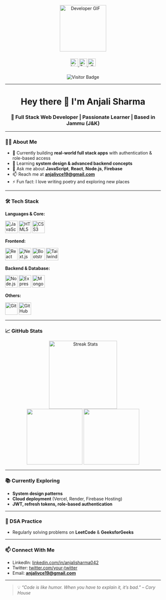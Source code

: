 <div align="center">
  <img height="150" src="https://media.giphy.com/media/M9gbBd9nbDrOTu1Mqx/giphy.gif" alt="Developer GIF" />
</div>

###

<div align="center">
  <a href="https://linkedin.com/in/anjalisharma042" target="_blank">
    <img src="https://img.shields.io/static/v1?message=LinkedIn&logo=linkedin&label=&color=0077B5&logoColor=white&labelColor=&style=for-the-badge" height="25" alt="LinkedIn" />
  </a>
  <a href="https://twitter.com/your-twitter" target="_blank">
    <img src="https://img.shields.io/static/v1?message=Twitter&logo=twitter&label=&color=1DA1F2&logoColor=white&labelColor=&style=for-the-badge" height="25" alt="Twitter" />
  </a>
  <a href="mailto:anjalivce19@gmail.com" target="_blank">
    <img src="https://img.shields.io/static/v1?message=Gmail&logo=gmail&label=&color=D14836&logoColor=white&labelColor=&style=for-the-badge" height="25" alt="Gmail" />
  </a>
</div>

###

<div align="center">
  <img src="https://visitor-badge.laobi.icu/badge?page_id=AnjaliSharma2212" alt="Visitor Badge" />
</div>

---

<h1 align="center">Hey there 👋 I'm Anjali Sharma</h1>

<h3 align="center">🚀 Full Stack Web Developer | Passionate Learner | Based in Jammu (J&K)</h3>

---

### 👩‍💻 About Me  

- 🔭 Currently building **real-world full stack apps** with authentication & role-based access  
- 🌱 Learning **system design & advanced backend concepts**  
- 💬 Ask me about **JavaScript**, **React**, **Node.js**, **Firebase**  
- 📫 Reach me at **anjalivce19@gmail.com**  
- ⚡ Fun fact: I love writing poetry and exploring new places  

---

### 🛠️ Tech Stack  

**Languages & Core:**  
<div align="left">
  <img src="https://cdn.jsdelivr.net/gh/devicons/devicon/icons/javascript/javascript-original.svg" height="40" alt="JavaScript" />
  <img src="https://cdn.jsdelivr.net/gh/devicons/devicon/icons/html5/html5-original.svg" height="40" alt="HTML5" />
  <img src="https://cdn.jsdelivr.net/gh/devicons/devicon/icons/css3/css3-original.svg" height="40" alt="CSS3" />
</div>

**Frontend:**  
<div align="left">
  <img src="https://cdn.jsdelivr.net/gh/devicons/devicon/icons/react/react-original.svg" height="40" alt="React" />
  <img src="https://cdn.jsdelivr.net/gh/devicons/devicon/icons/nextjs/nextjs-original.svg" height="40" alt="Next.js" />
  <img src="https://cdn.jsdelivr.net/gh/devicons/devicon/icons/bootstrap/bootstrap-original.svg" height="40" alt="Bootstrap" />
  <img src="https://cdn.jsdelivr.net/gh/devicons/devicon/icons/tailwindcss/tailwindcss-plain.svg" height="40" alt="Tailwind CSS" />
</div>

**Backend & Database:**  
<div align="left">
  <img src="https://cdn.jsdelivr.net/gh/devicons/devicon/icons/nodejs/nodejs-original.svg" height="40" alt="Node.js" />
  <img src="https://cdn.jsdelivr.net/gh/devicons/devicon/icons/express/express-original.svg" height="40" alt="Express" />
  <img src="https://cdn.jsdelivr.net/gh/devicons/devicon/icons/mongodb/mongodb-original.svg" height="40" alt="MongoDB" />
</div>

**Others:**  
<div align="left">
  <img src="https://cdn.jsdelivr.net/gh/devicons/devicon/icons/git/git-original.svg" height="40" alt="Git" />
  <img src="https://cdn.jsdelivr.net/gh/devicons/devicon/icons/github/github-original.svg" height="40" alt="GitHub" />
</div>

---

### 📈 GitHub Stats  

<div align="center">
  <img src="https://github-readme-streak-stats.herokuapp.com?user=AnjaliSharma2212&theme=dark&border_radius=5" height="220" alt="Streak Stats" />
</div>  

<div align="center">
  <img src="https://github-readme-stats.vercel.app/api?username=AnjaliSharma2212&show_icons=true&theme=dark" height="180" />
  <img src="https://github-readme-stats.vercel.app/api/top-langs/?username=AnjaliSharma2212&layout=compact&theme=dark" height="180" />
</div>  

---

### 📚 Currently Exploring  

- **System design patterns**  
- **Cloud deployment** (Vercel, Render, Firebase Hosting)  
- **JWT, refresh tokens, role-based authentication**  

---

### 🧠 DSA Practice  

- Regularly solving problems on **LeetCode** & **GeeksforGeeks**  

---

### 📫 Connect With Me  

- LinkedIn: [linkedin.com/in/anjalisharma042](https://linkedin.com/in/anjalisharma042)  
- Twitter: [twitter.com/your-twitter](https://twitter.com/your-twitter)  
- Email: **anjalivce19@gmail.com**  

---

> 💡 *“Code is like humor. When you have to explain it, it’s bad.” – Cory House*  

